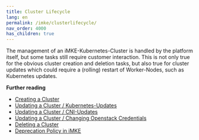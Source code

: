```yaml
---
title: Cluster Lifecycle
lang: en
permalink: /imke/clusterlifecycle/
nav_order: 4000
has_children: true
---
```


The management of an iMKE-Kubernetes-Cluster is handled by the platform itself, but some tasks still require customer interaction. This is not only true for the obvious cluster creation and deletion tasks, but also true for cluster updates which could require a (rolling) restart of Worker-Nodes, such as Kubernetes updates.

**Further reading**
* [Creating a Cluster](/imke/clusterlifecycle/creatingacluster/)
* [Updating a Cluster / Kubernetes-Updates](/imke/clusterlifecycle/upgradingacluster/)
* [Updating a Cluster / CNI-Updates](/imke/clusterlifecycle/upgradingcni/)
* [Updating a Cluster / Changing Openstack Credentials](/imke/clusterlifecycle/openstackcredentials/)
* [Deleting a Cluster](/imke/clusterlifecycle/deletingacluster/)
* [Deprecation Policy in iMKE](/imke/clusterlifecycle/deprecationpolicy/)
